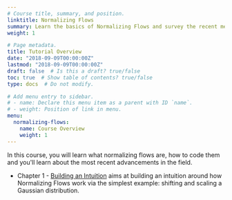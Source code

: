 ```yaml
---
# Course title, summary, and position.
linktitle: Normalizing Flows
summary: Learn the basics of Normalizing Flows and survey the recent methods in the literature.
weight: 1

# Page metadata.
title: Tutorial Overview
date: "2018-09-09T00:00:00Z"
lastmod: "2018-09-09T00:00:00Z"
draft: false  # Is this a draft? true/false
toc: true  # Show table of contents? true/false
type: docs  # Do not modify.

# Add menu entry to sidebar.
# - name: Declare this menu item as a parent with ID `name`.
# - weight: Position of link in menu.
menu:
  normalizing-flows:
    name: Course Overview
    weight: 1
---
```


In this course, you will learn what normalizing flows are, how to code them and you'll learn about the most recent advancements in the field.

- Chapter 1 - [Building an Intuition](/tutorials/normalizing_flows/01-set-up) aims at building an intuition around how Normalizing Flows work via the simplest example: shifting and scaling a Gaussian distribution.
